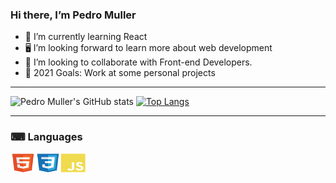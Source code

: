 ### Hi there, I’m Pedro Muller

- 🌱 I’m currently learning React
- 🖥  I’m looking forward to learn more about web development
- 👯 I’m looking to collaborate with Front-end Developers.
- 🥅 2021 Goals: Work at some personal projects

---
![Pedro Muller's GitHub stats](https://github-readme-stats.vercel.app/api?username=pvdcm&count_private=true&theme=tokyonight&hide_border=true)
[![Top Langs](https://github-readme-stats.vercel.app/api/top-langs/?username=pvdcm&layout=compact&theme=tokyonight&hide_border=true&count_private=true)](https://github.com/anuraghazra/github-readme-stats)




 ---
  
### ⌨ Languages 
  <img align="left" alt="HTML" height="30" width="40" src="https://raw.githubusercontent.com/devicons/devicon/master/icons/html5/html5-original.svg">
  <img align="left" alt="CSS" height="30" width="40" src="https://raw.githubusercontent.com/devicons/devicon/master/icons/css3/css3-original.svg">
  <img align="left" alt="Js" height="30" width="40" src="https://raw.githubusercontent.com/devicons/devicon/master/icons/javascript/javascript-plain.svg">
